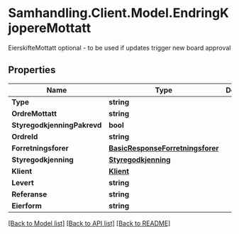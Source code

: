 # Samhandling.Client.Model.EndringKjopereMottatt
EierskifteMottatt optional - to be used if updates trigger new board approval

## Properties

Name | Type | Description | Notes
------------ | ------------- | ------------- | -------------
**Type** | **string** |  | 
**OrdreMottatt** | **string** |  | 
**StyregodkjenningPakrevd** | **bool** |  | 
**OrdreId** | **string** |  | 
**Forretningsforer** | [**BasicResponseForretningsforer**](BasicResponseForretningsforer.md) |  | 
**Styregodkjenning** | [**Styregodkjenning**](Styregodkjenning.md) |  | [optional] 
**Klient** | [**Klient**](Klient.md) |  | [optional] 
**Levert** | **string** |  | [optional] 
**Referanse** | **string** |  | [optional] 
**Eierform** | **string** |  | [optional] 

[[Back to Model list]](../../README.md#documentation-for-models) [[Back to API list]](../../README.md#documentation-for-api-endpoints) [[Back to README]](../../README.md)

